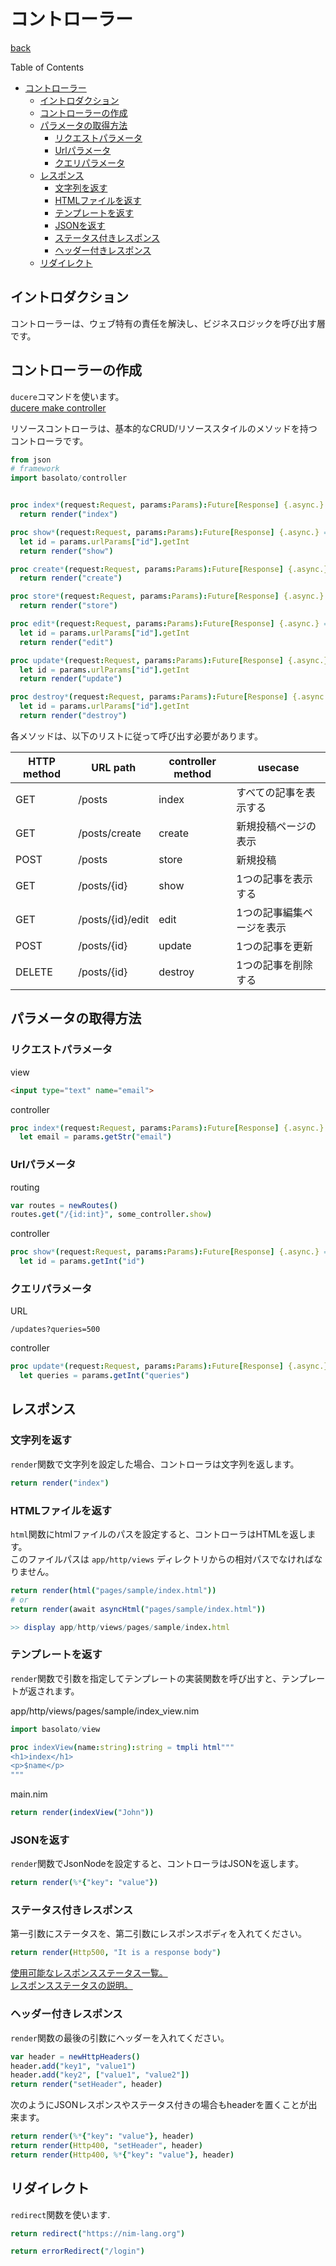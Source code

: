 コントローラー
===
[back](../../README.md)

Table of Contents

<!--ts-->
   * [コントローラー](#コントローラー)
      * [イントロダクション](#イントロダクション)
      * [コントローラーの作成](#コントローラーの作成)
      * [パラメータの取得方法](#パラメータの取得方法)
         * [リクエストパラメータ](#リクエストパラメータ)
         * [Urlパラメータ](#urlパラメータ)
         * [クエリパラメータ](#クエリパラメータ)
      * [レスポンス](#レスポンス)
         * [文字列を返す](#文字列を返す)
         * [HTMLファイルを返す](#htmlファイルを返す)
         * [テンプレートを返す](#テンプレートを返す)
         * [JSONを返す](#jsonを返す)
         * [ステータス付きレスポンス](#ステータス付きレスポンス)
         * [ヘッダー付きレスポンス](#ヘッダー付きレスポンス)
      * [リダイレクト](#リダイレクト)

<!-- Added by: root, at: Sat Apr 10 18:37:04 UTC 2021 -->

<!--te-->

## イントロダクション
コントローラーは、ウェブ特有の責任を解決し、ビジネスロジックを呼び出す層です。

## コントローラーの作成
`ducere`コマンドを使います。  
[ducere make controller](./ducere.md#controller)

リソースコントローラは、基本的なCRUD/リソーススタイルのメソッドを持つコントローラです。

```nim
from json
# framework
import basolato/controller


proc index*(request:Request, params:Params):Future[Response] {.async.} =
  return render("index")

proc show*(request:Request, params:Params):Future[Response] {.async.} =
  let id = params.urlParams["id"].getInt
  return render("show")

proc create*(request:Request, params:Params):Future[Response] {.async.} =
  return render("create")

proc store*(request:Request, params:Params):Future[Response] {.async.} =
  return render("store")

proc edit*(request:Request, params:Params):Future[Response] {.async.} =
  let id = params.urlParams["id"].getInt
  return render("edit")

proc update*(request:Request, params:Params):Future[Response] {.async.} =
  let id = params.urlParams["id"].getInt
  return render("update")

proc destroy*(request:Request, params:Params):Future[Response] {.async.} =
  let id = params.urlParams["id"].getInt
  return render("destroy")
```

各メソッドは、以下のリストに従って呼び出す必要があります。

|HTTP method|URL path|controller method|usecase|
|---|---|---|---|
|GET|/posts|index|すべての記事を表示する|
|GET|/posts/create|create|新規投稿ページの表示|
|POST|/posts|store|新規投稿|
|GET|/posts/{id}|show|1つの記事を表示する|
|GET|/posts/{id}/edit|edit|1つの記事編集ページを表示|
|POST|/posts/{id}|update|1つの記事を更新|
|DELETE|/posts/{id}|destroy|1つの記事を削除する|

## パラメータの取得方法
### リクエストパラメータ
view
```html
<input type="text" name="email">
```

controller
```nim
proc index*(request:Request, params:Params):Future[Response] {.async.} =
  let email = params.getStr("email")
```

### Urlパラメータ
routing
```nim
var routes = newRoutes()
routes.get("/{id:int}", some_controller.show)
```

controller
```nim
proc show*(request:Request, params:Params):Future[Response] {.async.} =
  let id = params.getInt("id")
```

### クエリパラメータ
URL
```
/updates?queries=500
```

controller
```nim
proc update*(request:Request, params:Params):Future[Response] {.async.} =
  let queries = params.getInt("queries")
```

## レスポンス
### 文字列を返す
`render`関数で文字列を設定した場合、コントローラは文字列を返します。
```nim
return render("index")
```

### HTMLファイルを返す
`html`関数にhtmlファイルのパスを設定すると、コントローラはHTMLを返します。  
このファイルパスは `app/http/views` ディレクトリからの相対パスでなければなりません。

```nim
return render(html("pages/sample/index.html"))
# or
return render(await asyncHtml("pages/sample/index.html"))

>> display app/http/views/pages/sample/index.html
```

### テンプレートを返す
`render`関数で引数を指定してテンプレートの実装関数を呼び出すと、テンプレートが返されます。

app/http/views/pages/sample/index_view.nim
```nim
import basolato/view

proc indexView(name:string):string = tmpli html"""
<h1>index</h1>
<p>$name</p>
"""
```
main.nim
```nim
return render(indexView("John"))
```

### JSONを返す
`render`関数でJsonNodeを設定すると、コントローラはJSONを返します。

```nim
return render(%*{"key": "value"})
```

### ステータス付きレスポンス
第一引数にステータスを、第二引数にレスポンスボディを入れてください。
```nim
return render(Http500, "It is a response body")
```

[使用可能なレスポンスステータス一覧。](https://nim-lang.org/docs/httpcore.html#10)  
[レスポンスステータスの説明。](https://ja.wikipedia.org/wiki/HTTP%E3%82%B9%E3%83%86%E3%83%BC%E3%82%BF%E3%82%B9%E3%82%B3%E3%83%BC%E3%83%89)

### ヘッダー付きレスポンス
`render`関数の最後の引数にヘッダーを入れてください。
```nim
var header = newHttpHeaders()
header.add("key1", "value1")
header.add("key2", ["value1", "value2"])
return render("setHeader", header)
```

次のようにJSONレスポンスやステータス付きの場合もheaderを置くことが出来ます。
```nim
return render(%*{"key": "value"}, header)
return render(Http400, "setHeader", header)
return render(Http400, %*{"key": "value"}, header)
```

## リダイレクト
`redirect`関数を使います.

```nim
return redirect("https://nim-lang.org")

return errorRedirect("/login")
```
